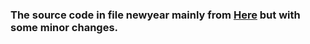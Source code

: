 # 
### The source code in file newyear mainly from [**Here**](https://github.com/corestudi0/corestudi0.github.io) but with some minor changes.

